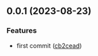 ## 0.0.1 (2023-08-23)

### Features

- first commit ([cb2cead](https://github.com/xiaoluoboding/vue-library-starter/commit/cb2cead6930a9537a6888bde354d776e65133dec))
